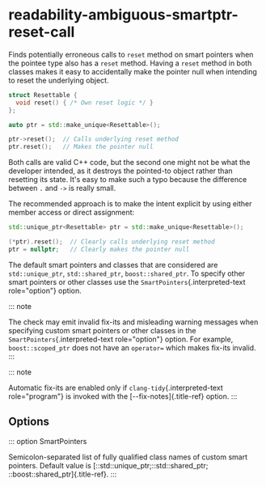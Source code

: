 # readability-ambiguous-smartptr-reset-call

Finds potentially erroneous calls to `reset` method on smart pointers
when the pointee type also has a `reset` method. Having a `reset` method
in both classes makes it easy to accidentally make the pointer null when
intending to reset the underlying object.

```c++
struct Resettable {
  void reset() { /* Own reset logic */ }
};

auto ptr = std::make_unique<Resettable>();

ptr->reset();  // Calls underlying reset method
ptr.reset();   // Makes the pointer null
```

Both calls are valid C++ code, but the second one might not be what the
developer intended, as it destroys the pointed-to object rather than
resetting its state. It\'s easy to make such a typo because the
difference between `.` and `->` is really small.

The recommended approach is to make the intent explicit by using either
member access or direct assignment:

```c++
std::unique_ptr<Resettable> ptr = std::make_unique<Resettable>();

(*ptr).reset();  // Clearly calls underlying reset method
ptr = nullptr;   // Clearly makes the pointer null
```

The default smart pointers and classes that are considered are
`std::unique_ptr`, `std::shared_ptr`, `boost::shared_ptr`. To specify
other smart pointers or other classes use the
`SmartPointers`{.interpreted-text role="option"} option.

::: note

The check may emit invalid fix-its and misleading warning messages when
specifying custom smart pointers or other classes in the
`SmartPointers`{.interpreted-text role="option"} option. For example,
`boost::scoped_ptr` does not have an `operator=` which makes fix-its
invalid.
:::

::: note

Automatic fix-its are enabled only if `clang-tidy`{.interpreted-text
role="program"} is invoked with the [\--fix-notes]{.title-ref} option.
:::

## Options

::: option
SmartPointers

Semicolon-separated list of fully qualified class names of custom smart
pointers. Default value is [::std::unique_ptr;::std::shared_ptr;
::boost::shared_ptr]{.title-ref}.
:::
